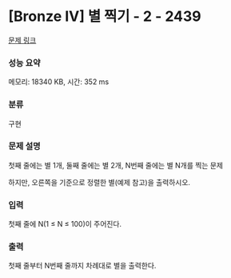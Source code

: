 # [Bronze IV] 별 찍기 - 2 - 2439 

[문제 링크](https://www.acmicpc.net/problem/2439) 

### 성능 요약

메모리: 18340 KB, 시간: 352 ms

### 분류

구현

### 문제 설명

<p>첫째 줄에는 별 1개, 둘째 줄에는 별 2개, N번째 줄에는 별 N개를 찍는 문제</p>

<p>하지만, 오른쪽을 기준으로 정렬한 별(예제 참고)을 출력하시오.</p>

### 입력 

 <p>첫째 줄에 N(1 ≤ N ≤ 100)이 주어진다.</p>

### 출력 

 <p>첫째 줄부터 N번째 줄까지 차례대로 별을 출력한다.</p>

